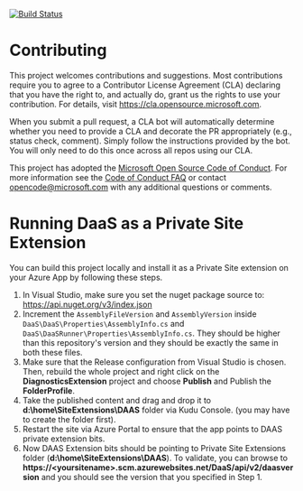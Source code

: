 [![Build Status](https://msazure.visualstudio.com/Antares/_apis/build/status/Azure.DaaS?branchName=main)](https://msazure.visualstudio.com/Antares/_build/latest?definitionId=291420&branchName=main)

# Contributing

This project welcomes contributions and suggestions.  Most contributions require you to agree to a
Contributor License Agreement (CLA) declaring that you have the right to, and actually do, grant us
the rights to use your contribution. For details, visit https://cla.opensource.microsoft.com.

When you submit a pull request, a CLA bot will automatically determine whether you need to provide
a CLA and decorate the PR appropriately (e.g., status check, comment). Simply follow the instructions
provided by the bot. You will only need to do this once across all repos using our CLA.

This project has adopted the [Microsoft Open Source Code of Conduct](https://opensource.microsoft.com/codeofconduct/).
For more information see the [Code of Conduct FAQ](https://opensource.microsoft.com/codeofconduct/faq/) or
contact [opencode@microsoft.com](mailto:opencode@microsoft.com) with any additional questions or comments.

# Running DaaS as a Private Site Extension
You can build this project locally and install it as a Private Site extension on your Azure App by following these steps.
1. In Visual Studio, make sure you set the nuget package source to: https://api.nuget.org/v3/index.json
1. Increment the `AssemblyFileVersion` and `AssemblyVersion` inside `DaaS\DaaS\Properties\AssemblyInfo.cs` and `DaaS\DaaSRunner\Properties\AssemblyInfo.cs`. They should be higher than this repository's version and they should be exactly the same in both these files.
1. Make sure that the Release configuration from Visual Studio is chosen. Then, rebuild the whole project and right click on the **DiagnosticsExtension** project and choose **Publish** and Publish the **FolderProfile**.
1. Take the published content and drag and drop it to **d:\home\SiteExtensions\DAAS** folder via Kudu Console. (you may have to create the folder first).
1. Restart the site via Azure Portal to ensure that the app points to DAAS private extension bits.
1. Now DAAS Extension bits should be pointing to Private Site Extensions folder (**d:\home\SiteExtensions\DAAS**). To validate, you can browse to **https://&lt;yoursitename&gt;.scm.azurewebsites.net/DaaS/api/v2/daasversion** and you should see the version that you specified in Step 1. 
